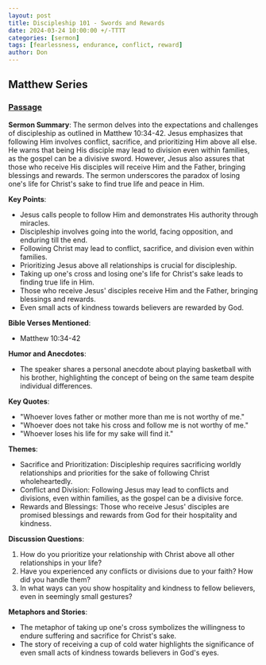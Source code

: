 ```yaml
---
layout: post
title: Discipleship 101 - Swords and Rewards
date: 2024-03-24 10:00:00 +/-TTTT
categories: [sermon]
tags: [fearlessness, endurance, conflict, reward]
author: Don
---
```

## Matthew Series

### [Passage](https://www.stepbible.org/?q=version=ESV@reference=Matt.10&options=HVNUG)

**Sermon Summary**:
The sermon delves into the expectations and challenges of discipleship as outlined in Matthew 10:34-42. Jesus emphasizes that following Him involves conflict, sacrifice, and prioritizing Him above all else. He warns that being His disciple may lead to division even within families, as the gospel can be a divisive sword. However, Jesus also assures that those who receive His disciples will receive Him and the Father, bringing blessings and rewards. The sermon underscores the paradox of losing one's life for Christ's sake to find true life and peace in Him.

**Key Points**:
- Jesus calls people to follow Him and demonstrates His authority through miracles.
- Discipleship involves going into the world, facing opposition, and enduring till the end.
- Following Christ may lead to conflict, sacrifice, and division even within families.
- Prioritizing Jesus above all relationships is crucial for discipleship.
- Taking up one's cross and losing one's life for Christ's sake leads to finding true life in Him.
- Those who receive Jesus' disciples receive Him and the Father, bringing blessings and rewards.
- Even small acts of kindness towards believers are rewarded by God.

**Bible Verses Mentioned**:
- Matthew 10:34-42

**Humor and Anecdotes**:
- The speaker shares a personal anecdote about playing basketball with his brother, highlighting the concept of being on the same team despite individual differences.

**Key Quotes**:
- "Whoever loves father or mother more than me is not worthy of me."
- "Whoever does not take his cross and follow me is not worthy of me."
- "Whoever loses his life for my sake will find it."

**Themes**:
- Sacrifice and Prioritization: Discipleship requires sacrificing worldly relationships and priorities for the sake of following Christ wholeheartedly.
- Conflict and Division: Following Jesus may lead to conflicts and divisions, even within families, as the gospel can be a divisive force.
- Rewards and Blessings: Those who receive Jesus' disciples are promised blessings and rewards from God for their hospitality and kindness.

**Discussion Questions**:
1. How do you prioritize your relationship with Christ above all other relationships in your life?
2. Have you experienced any conflicts or divisions due to your faith? How did you handle them?
3. In what ways can you show hospitality and kindness to fellow believers, even in seemingly small gestures?

**Metaphors and Stories**:
- The metaphor of taking up one's cross symbolizes the willingness to endure suffering and sacrifice for Christ's sake.
- The story of receiving a cup of cold water highlights the significance of even small acts of kindness towards believers in God's eyes.
